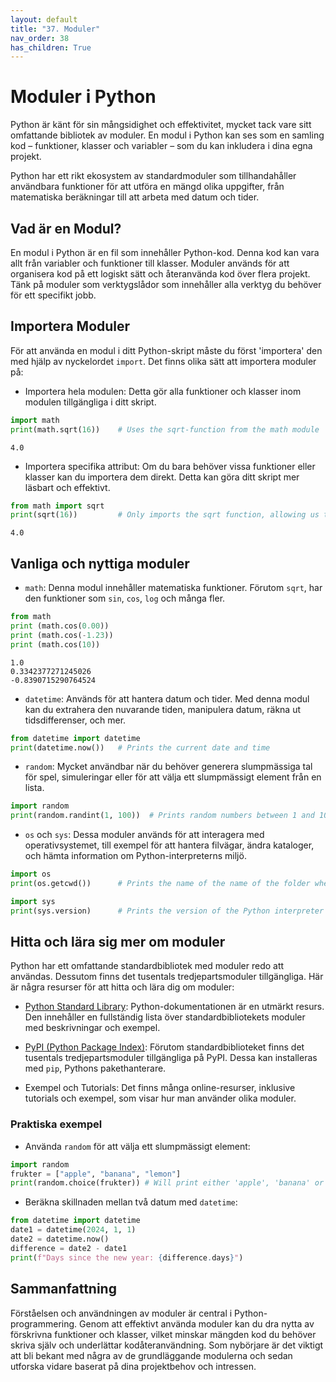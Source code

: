 ```yaml
---
layout: default
title: "37. Moduler"
nav_order: 38
has_children: True
---
```


# Moduler i Python
Python är känt för sin mångsidighet och effektivitet, mycket tack vare sitt omfattande bibliotek av moduler. En modul i Python kan ses som en samling kod – funktioner, klasser och variabler – som du kan inkludera i dina egna projekt. 

Python har ett rikt ekosystem av standardmoduler som tillhandahåller användbara funktioner för att utföra en mängd olika uppgifter, från matematiska beräkningar till att arbeta med datum och tider.

## Vad är en Modul?
En modul i Python är en fil som innehåller Python-kod. Denna kod kan vara allt från variabler och funktioner till klasser. Moduler används för att organisera kod på ett logiskt sätt och återanvända kod över flera projekt. Tänk på moduler som verktygslådor som innehåller alla verktyg du behöver för ett specifikt jobb.

## Importera Moduler
För att använda en modul i ditt Python-skript måste du först 'importera' den med hjälp av nyckelordet `import`. Det finns olika sätt att importera moduler på:

* Importera hela modulen: Detta gör alla funktioner och klasser inom modulen tillgängliga i ditt skript.
```python
import math
print(math.sqrt(16))    # Uses the sqrt-function from the math module
```
<div class="code-example" markdown="1">
<pre><code>4.0</code></pre>
</div>

* Importera specifika attribut: Om du bara behöver vissa funktioner eller klasser kan du importera dem direkt. Detta kan göra ditt skript mer läsbart och effektivt.
```python
from math import sqrt
print(sqrt(16))         # Only imports the sqrt function, allowing us to use it without math
```
<div class="code-example" markdown="1">
<pre><code>4.0</code></pre>
</div>

## Vanliga och nyttiga moduler 
* `math`: Denna modul innehåller matematiska funktioner. Förutom `sqrt`, har den funktioner som `sin`, `cos`, `log` och många fler.
```python
from math
print (math.cos(0.00))
print (math.cos(-1.23))
print (math.cos(10))
```
<div class="code-example" markdown="1">
<pre><code>1.0
0.3342377271245026
-0.8390715290764524</code></pre>
</div>

* `datetime`: Används för att hantera datum och tider. Med denna modul kan du extrahera den nuvarande tiden, manipulera datum, räkna ut tidsdifferenser, och mer.
```python
from datetime import datetime
print(datetime.now())   # Prints the current date and time
```

* `random`: Mycket användbar när du behöver generera slumpmässiga tal för spel, simuleringar eller för att välja ett slumpmässigt element från en lista.
```python
import random
print(random.randint(1, 100))  # Prints random numbers between 1 and 100
```

* `os` och `sys`: Dessa moduler används för att interagera med operativsystemet, till exempel för att hantera filvägar, ändra kataloger, och hämta information om Python-interpreterns miljö.
```python
import os
print(os.getcwd())      # Prints the name of the name of the folder where the script is stored

import sys
print(sys.version)      # Prints the version of the Python interpreter and additional info
```

## Hitta och lära sig mer om moduler
Python har ett omfattande standardbibliotek med moduler redo att användas. Dessutom finns det tusentals tredjepartsmoduler tillgängliga. Här är några resurser för att hitta och lära dig om moduler:

* [Python Standard Library](https://docs.python.org/3/tutorial/modules.html): Python-dokumentationen är en utmärkt resurs. Den innehåller en fullständig lista över standardbibliotekets moduler med beskrivningar och exempel.

* [PyPI (Python Package Index)](https://pypi.org/): Förutom standardbiblioteket finns det tusentals tredjepartsmoduler tillgängliga på PyPI. Dessa kan installeras med `pip`, Pythons pakethanterare.

* Exempel och Tutorials: Det finns många online-resurser, inklusive tutorials och exempel, som visar hur man använder olika moduler.

### Praktiska exempel
* Använda `random` för att välja ett slumpmässigt element:
```python
import random
frukter = ["apple", "banana", "lemon"]
print(random.choice(frukter)) # Will print either 'apple', 'banana' or 'lemon' each run
```

* Beräkna skillnaden mellan två datum med `datetime`:
```python
from datetime import datetime
date1 = datetime(2024, 1, 1)
date2 = datetime.now()
difference = date2 - date1
print(f"Days since the new year: {difference.days}")
```

## Sammanfattning
Förståelsen och användningen av moduler är central i Python-programmering. Genom att effektivt använda moduler kan du dra nytta av förskrivna funktioner och klasser, vilket minskar mängden kod du behöver skriva själv och underlättar kodåteranvändning. Som nybörjare är det viktigt att bli bekant med några av de grundläggande modulerna och sedan utforska vidare baserat på dina projektbehov och intressen.
